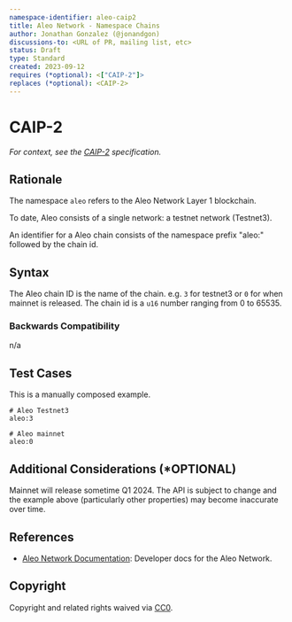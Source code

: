 ```yaml
---
namespace-identifier: aleo-caip2
title: Aleo Network - Namespace Chains
author: Jonathan Gonzalez (@jonandgon)
discussions-to: <URL of PR, mailing list, etc>
status: Draft
type: Standard
created: 2023-09-12
requires (*optional): <["CAIP-2"]>
replaces (*optional): <CAIP-2>
---
```


<!--You can leave these HTML comments in your merged CAIP and delete the 
 visible duplicate text guides, they will not appear and may be helpful to 
 refer to if you edit it again. This is the suggested template for new CAIPs.
 Note that an CAIP number will be assigned by an editor. When opening a pull
 request to submit your EIP, please use an abbreviated title in the 
 filename, `caipX.md`, all lowercase, no `-` between the CAIP and its 
 number.-->

# CAIP-2

*For context, see the [CAIP-2][] specification.*

## Rationale

The namespace `aleo` refers to the Aleo Network Layer 1 blockchain.

To date, Aleo consists of a single network: a testnet network (Testnet3).

An identifier for a Aleo chain consists of the namespace prefix "aleo:"
followed by the chain id.

## Syntax

The Aleo chain ID is the name of the chain. e.g. `3` for testnet3 or `0` for when mainnet is released. The chain id is a `u16` number ranging from 0 to 65535.

### Backwards Compatibility

n/a

## Test Cases

This is a manually composed example.

```env
# Aleo Testnet3
aleo:3

# Aleo mainnet
aleo:0
```

## Additional Considerations (*OPTIONAL)

Mainnet will release sometime Q1 2024. 
The API is subject to change and the example above (particularly other properties) may become inaccurate over time.

## References
<!--Links to external resources that help understanding the CAIP better. This can e.g. be links to existing implementations.-->
- [Aleo Network Documentation][]: Developer docs for the Aleo Network.

[Aleo Network Documentation]: https://developer.aleo.org
[CAIP-2]: https://chainAgnostic.org/CAIPS/caip-2

## Copyright

Copyright and related rights waived via [CC0](https://creativecommons.org/publicdomain/zero/1.0/).
